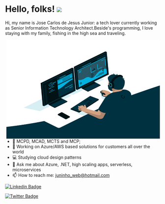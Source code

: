 # Hello, folks! <img src="https://raw.githubusercontent.com/MartinHeinz/MartinHeinz/master/wave.gif" width="30px">

Hi, my name is Jose Carlos de Jesus Junior: a tech lover currently working as Senior Information Technology Architect.Beside's programming, I love staying with my family, fishing in the high sea and traveling.

  <img align="right" alt="GIF" src="https://github.com/juninhodigital/juninhodigital/blob/main/code.gif?raw=true" width="500" height="320" />

- 🔭 MCPD, MCAD, MCTS and MCP;
- 📝 Working on Azure/AWS based solutions for customers all over the world
- 💻 Studying cloud design patterns
- 💬 Ask me about Azure, .NET, high scaling apps, serverless, microservices
- 📫 How to reach me: juninho_web@hotmail.com

[![Linkedin Badge](https://img.shields.io/badge/-LinkedIn-blue?style=flat-square&logo=Linkedin&logoColor=white&link=https://br.linkedin.com/in/juninhodigital/en)](https://br.linkedin.com/in/juninhodigital/en)

[![Twitter Badge](https://img.shields.io/badge/-Twitter-1ca0f1?style=flat-square&labelColor=1ca0f1&logo=twitter&logoColor=white&link=https://twitter.com/juninhodev)](https://twitter.com/juninhodev)
